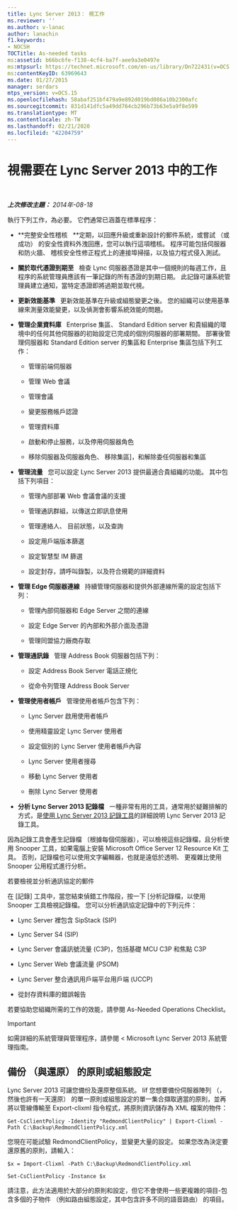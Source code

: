 ```yaml
---
title: Lync Server 2013： 視工作
ms.reviewer: ''
ms.author: v-lanac
author: lanachin
f1.keywords:
- NOCSH
TOCTitle: As-needed tasks
ms:assetid: b66bc6fe-f138-4cf4-ba7f-aee9a3e0497e
ms:mtpsurl: https://technet.microsoft.com/en-us/library/Dn722431(v=OCS.15)
ms:contentKeyID: 63969643
ms.date: 01/27/2015
manager: serdars
mtps_version: v=OCS.15
ms.openlocfilehash: 58abaf251bf479a9e892d019bd086a10b2300afc
ms.sourcegitcommit: 831d141dfc5a49dd764cb296b73b63e5a9f8e599
ms.translationtype: MT
ms.contentlocale: zh-TW
ms.lasthandoff: 02/21/2020
ms.locfileid: "42204759"
---
```

<div data-xmlns="http://www.w3.org/1999/xhtml">

<div class="topic" data-xmlns="http://www.w3.org/1999/xhtml" data-msxsl="urn:schemas-microsoft-com:xslt" data-cs="https://msdn.microsoft.com/">

<div data-asp="https://msdn2.microsoft.com/asp">

# <a name="as-needed-tasks-in-lync-server-2013"></a>視需要在 Lync Server 2013 中的工作

</div>

<div id="mainSection">

<div id="mainBody">

<span> </span>

_**上次修改主題：** 2014年-08-18_

執行下列工作，為必要。 它們通常已涵蓋在標準程序：

  - **完整安全性稽核   **定期，以回應升級或重新設計的郵件系統，或嘗試 （或成功） 的安全性資料外洩回應，您可以執行這項稽核。 程序可能包括伺服器和防火牆、 稽核安全性修正程式上的連接埠掃描，以及協力程式侵入測試。

  - **關於取代憑證到期至**   檢查 Lync 伺服器憑證是其中一個規則的每週工作，且程序的系統管理員應該有一筆記錄的所有憑證的到期日期。 此記錄可讓系統管理員建立通知，當特定憑證即將過期並取代視。

  - **更新效能基準**   更新效能基準在升級或組態變更之後。 您的組織可以使用基準線來測量效能變更，以及偵測會影響系統效能的問題。

  - **管理企業資料庫**   Enterprise 集區、 Standard Edition server 和貴組織的環境中的任何其他伺服器的初始設定已完成的個別伺服器的部署期間。 部署後管理伺服器和 Standard Edition server 的集區和 Enterprise 集區包括下列工作：
    
      - 管理前端伺服器
    
      - 管理 Web 會議
    
      - 管理會議
    
      - 變更服務帳戶認證
    
      - 管理資料庫
    
      - 啟動和停止服務，以及停用伺服器角色
    
      - 移除伺服器及伺服器角色、 移除集區]，和解除委任伺服器和集區

  - **管理流量**   您可以設定 Lync Server 2013 提供最適合貴組織的功能。 其中包括下列項目：
    
      - 管理內部部署 Web 會議會議的支援
    
      - 管理通訊群組，以傳送立即訊息使用
    
      - 管理連絡人、 目前狀態，以及查詢
    
      - 設定用戶端版本篩選
    
      - 設定智慧型 IM 篩選
    
      - 設定封存，請呼叫錄製，以及符合規範的詳細資料

  - **管理 Edge 伺服器連線**   持續管理伺服器和提供外部連線所需的設定包括下列：
    
      - 管理內部伺服器和 Edge Server 之間的連線
    
      - 設定 Edge Server 的內部和外部介面及憑證
    
      - 管理同盟協力廠商存取

  - **管理通訊錄**   管理 Address Book 伺服器包括下列：
    
      - 設定 Address Book Server 電話正規化
    
      - 從命令列管理 Address Book Server

  - **管理使用者帳戶**   管理使用者帳戶包含下列：
    
      - Lync Server 啟用使用者帳戶
    
      - 使用精靈設定 Lync Server 使用者
    
      - 設定個別的 Lync Server 使用者帳戶內容
    
      - Lync Server 使用者搜尋
    
      - 移動 Lync Server 使用者
    
      - 刪除 Lync Server 使用者

  - **分析 Lync Server 2013 記錄檔**   一種非常有用的工具，通常用於疑難排解的方式，是[使用 Lync Server 2013 記錄工具](https://technet.microsoft.com/library/gg558599.aspx)的詳細說明 Lync Server 2013 記錄工具。

因為記錄工具會產生記錄檔 （根據每個伺服器），可以檢視這些記錄檔，且分析使用 Snooper 工具，如果電腦上安裝 Microsoft Office Server 12 Resource Kit 工具。 否則，記錄檔也可以使用文字編輯器，也就是遠低於透明、 更複雜比使用 Snooper 公用程式進行分析。

若要檢視並分析通訊協定的郵件

在 [記錄] 工具中，當您結束偵錯工作階段，按一下 [分析記錄檔，以使用 Snooper 工具檢視記錄檔。 您可以分析通訊協定記錄中的下列元件：

  - Lync Server 裡包含 SipStack (SIP)

  - Lync Server S4 (SIP)

  - Lync Server 會議訊號流量 (C3P)，包括基礎 MCU C3P 和焦點 C3P

  - Lync Server Web 會議流量 (PSOM)

  - Lync Server 整合通訊用戶端平台用戶端 (UCCP)

  - 從封存資料庫的錯誤報告

若要協助您組織所需的工作的效能，請參閱 As-Needed Operations Checklist。

<div>


> [!IMPORTANT]  
> 如需詳細的系統管理與管理程序，請參閱 < Microsoft Lync Server 2013 系統管理指南。



</div>

<div>

## <a name="backup-and-restore-policies-or-configuration-settings"></a>備份 （與還原） 的原則或組態設定

Lync Server 2013 可讓您備份及還原整個系統。 Iif 您想要備份伺服器陣列 （，然後也許有一天還原） 的單一原則或組態設定的單一集合擷取適當的原則，並再將以管線傳輸至 Export-clixml 指令程式，將原則資訊儲存為 XML 檔案的物件：

`Get-CsClientPolicy -Identity "RedmondClientPolicy" | Export-Clixml -Path C:\Backup\RedmondClientPolicy.xml`

您現在可能試驗 RedmondClientPolicy，並變更大量的設定。 如果您改為決定要還原舊的原則，請輸入：

`$x = Import-Clixml -Path C:\Backup\RedmondClientPolicy.xml`

`Set-CsClientPolicy -Instance $x`

請注意，此方法適用於大部分的原則和設定，但它不會使用一些更複雜的項目-包含多個的子物件 （例如路由組態設定，其中包含許多不同的語音路由） 的項目。

</div>

</div>

<span> </span>

</div>

</div>

</div>

